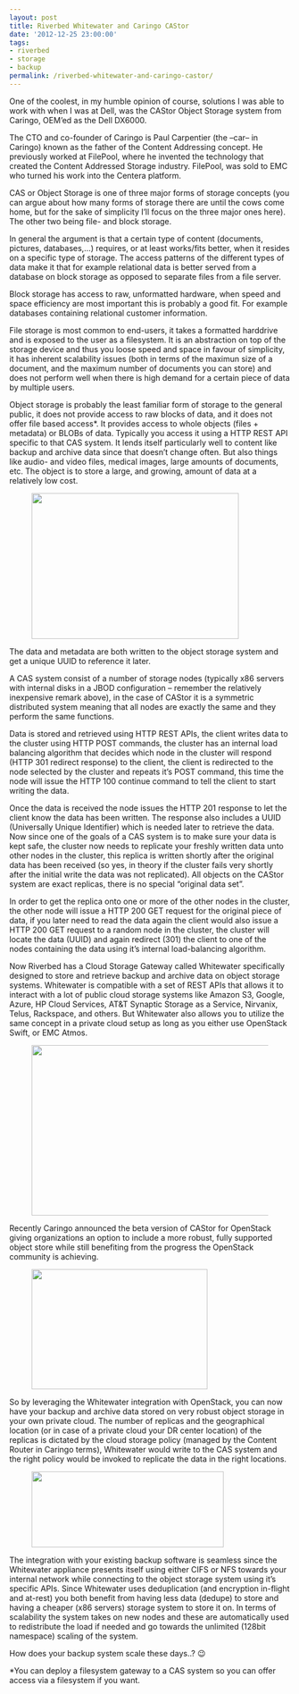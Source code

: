 ```yaml
---
layout: post
title: Riverbed Whitewater and Caringo CAStor
date: '2012-12-25 23:00:00'
tags:
- riverbed
- storage
- backup
permalink: /riverbed-whitewater-and-caringo-castor/
---
```


One of the coolest, in my humble opinion of course, solutions I was able to work with when I was at Dell, was the CAStor Object Storage system from Caringo, OEM’ed as the Dell DX6000.

The CTO and co-founder of Caringo is Paul Carpentier (the –car– in Caringo) known as the father of the Content Addressing concept. He previously worked at FilePool, where he invented the technology that created the Content Addressed Storage industry. FilePool, was sold to EMC who turned his work into the Centera platform.

CAS or Object Storage is one of three major forms of storage concepts (you can argue about how many forms of storage there are until the cows come home, but for the sake of simplicity I’ll focus on the three major ones here). The other two being file- and block storage.

In general the argument is that a certain type of content (documents, pictures, databases,…) requires, or at least works/fits better, when it resides on a specific type of storage. The access patterns of the different types of data make it that for example relational data is better served from a database on block storage as opposed to separate files from a file server.

Block storage has access to raw, unformatted hardware, when speed and space efficiency are most important this is probably a good fit. For example databases containing relational customer information.

File storage is most common to end-users, it takes a formatted harddrive and is exposed to the user as a filesystem. It is an abstraction on top of the storage device and thus you loose speed and space in favour of simplicity, it has inherent scalability issues (both in terms of the maximun size of a document, and the maximum number of documents you can store) and does not perform well when there is high demand for a certain piece of data by multiple users.

Object storage is probably the least familiar form of storage to the general public, it does not provide access to raw blocks of data, and it does not offer file based access\*. It provides access to whole objects (files + metadata) or BLOBs of data. Typically you access it using a HTTP REST API specific to that CAS system. It lends itself particularly well to content like backup and archive data since that doesn’t change often. But also things like audio- and video files, medical images, large amounts of documents, etc. The object is to store a large, and growing, amount of data at a relatively low cost.

<figure class="kg-card kg-image-card"><img src=" __GHOST_URL__ /content/images/2021/08/dell-dx-overview.jpg" class="kg-image" alt loading="lazy" width="371" height="261"></figure>

The data and metadata are both written to the object storage system and get a unique UUID to reference it later.

A CAS system consist of a number of storage nodes (typically x86 servers with internal disks in a JBOD configuration – remember the relatively inexpensive remark above), in the case of CAStor it is a symmetric distributed system meaning that all nodes are exactly the same and they perform the same functions.

Data is stored and retrieved using HTTP REST APIs, the client writes data to the cluster using HTTP POST commands, the cluster has an internal load balancing algorithm that decides which node in the cluster will respond (HTTP 301 redirect response) to the client, the client is redirected to the node selected by the cluster and repeats it’s POST command, this time the node will issue the HTTP 100 continue command to tell the client to start writing the data.

Once the data is received the node issues the HTTP 201 response to let the client know the data has been written. The response also includes a UUID (Universally Unique Identifier) which is needed later to retrieve the data. Now since one of the goals of a CAS system is to make sure your data is kept safe, the cluster now needs to replicate your freshly written data unto other nodes in the cluster, this replica is written shortly after the original data has been received (so yes, in theory if the cluster fails very shortly after the initial write the data was not replicated). All objects on the CAStor system are exact replicas, there is no special “original data set”.

In order to get the replica onto one or more of the other nodes in the cluster, the other node will issue a HTTP 200 GET request for the original piece of data, if you later need to read the data again the client would also issue a HTTP 200 GET request to a random node in the cluster, the cluster will locate the data (UUID) and again redirect (301) the client to one of the nodes containing the data using it’s internal load-balancing algorithm.

Now Riverbed has a Cloud Storage Gateway called Whitewater specifically designed to store and retrieve backup and archive data on object storage systems. Whitewater is compatible with a set of REST APIs that allows it to interact with a lot of public cloud storage systems like Amazon S3, Google, Azure, HP Cloud Services, AT&T Synaptic Storage as a Service, Nirvanix, Telus, Rackspace, and others. But Whitewater also allows you to utilize the same concept in a private cloud setup as long as you either use OpenStack Swift, or EMC Atmos.

<figure class="kg-card kg-image-card"><img src=" __GHOST_URL__ /content/images/2021/08/caringo1.png" class="kg-image" alt loading="lazy" width="616" height="305" srcset=" __GHOST_URL__ /content/images/size/w600/2021/08/caringo1.png 600w, __GHOST_URL__ /content/images/2021/08/caringo1.png 616w"></figure>

Recently Caringo announced the beta version of CAStor for OpenStack giving organizations an option to include a more robust, fully supported object store while still benefiting from the progress the OpenStack community is achieving.

<figure class="kg-card kg-image-card"><img src=" __GHOST_URL__ /content/images/2021/08/caringo2.png" class="kg-image" alt loading="lazy" width="315" height="215"></figure>

So by leveraging the Whitewater integration with OpenStack, you can now have your backup and archive data stored on very robust object storage in your own private cloud. The number of replicas and the geographical location (or in case of a private cloud your DR center location) of the replicas is dictated by the cloud storage policy (managed by the Content Router in Caringo terms), Whitewater would write to the CAS system and the right policy would be invoked to replicate the data in the right locations.

<figure class="kg-card kg-image-card"><img src=" __GHOST_URL__ /content/images/2021/08/caringo3.png" class="kg-image" alt loading="lazy" width="344" height="136"></figure>

The integration with your existing backup software is seamless since the Whitewater appliance presents itself using either CIFS or NFS towards your internal network while connecting to the object storage system using it’s specific APIs. Since Whitewater uses deduplication (and encryption in-flight and at-rest) you both benefit from having less data (dedupe) to store and having a cheaper (x86 servers) storage system to store it on. In terms of scalability the system takes on new nodes and these are automatically used to redistribute the load if needed and go towards the unlimited (128bit namespace) scaling of the system.

How does your backup system scale these days..? 😉

\*You can deploy a filesystem gateway to a CAS system so you can offer access via a filesystem if you want.

